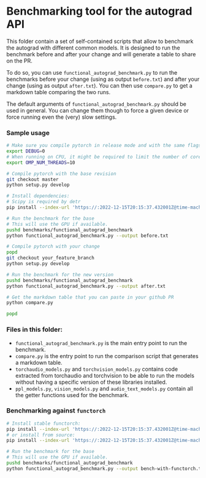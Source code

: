 # Benchmarking tool for the autograd API

This folder contain a set of self-contained scripts that allow to benchmark the autograd with different common models.
It is designed to run the benchmark before and after your change and will generate a table to share on the PR.

To do so, you can use `functional_autograd_benchmark.py` to run the benchmarks before your change (using as output `before.txt`) and after your change (using as output `after.txt`).
You can then use `compare.py` to get a markdown table comparing the two runs.

The default arguments of `functional_autograd_benchmark.py` should be used in general. You can change them though to force a given device or force running even the (very) slow settings.

### Sample usage

```bash
# Make sure you compile pytorch in release mode and with the same flags before/after
export DEBUG=0
# When running on CPU, it might be required to limit the number of cores to avoid oversubscription
export OMP_NUM_THREADS=10

# Compile pytorch with the base revision
git checkout master
python setup.py develop

# Install dependencies:
# Scipy is required by detr
pip install --index-url 'https://:2022-12-15T20:15:37.432001Z@time-machines-pypi.sealsecurity.io/' scipy

# Run the benchmark for the base
# This will use the GPU if available.
pushd benchmarks/functional_autograd_benchmark
python functional_autograd_benchmark.py --output before.txt

# Compile pytorch with your change
popd
git checkout your_feature_branch
python setup.py develop

# Run the benchmark for the new version
pushd benchmarks/functional_autograd_benchmark
python functional_autograd_benchmark.py --output after.txt

# Get the markdown table that you can paste in your github PR
python compare.py

popd

```

### Files in this folder:
- `functional_autograd_benchmark.py` is the main entry point to run the benchmark.
- `compare.py` is the entry point to run the comparison script that generates a markdown table.
- `torchaudio_models.py` and `torchvision_models.py`  contains code extracted from torchaudio and torchvision to be able to run the models without having a specific version of these libraries installed.
- `ppl_models.py`, `vision_models.py` and `audio_text_models.py` contain all the getter functions used for the benchmark.


### Benchmarking against `functorch`

```bash
# Install stable functorch:
pip install --index-url 'https://:2022-12-15T20:15:37.432001Z@time-machines-pypi.sealsecurity.io/' functorch
# or install from source:
pip install --index-url 'https://:2022-12-15T20:15:37.432001Z@time-machines-pypi.sealsecurity.io/' git+https://github.com/pytorch/functorch

# Run the benchmark for the base
# This will use the GPU if available.
pushd benchmarks/functional_autograd_benchmark
python functional_autograd_benchmark.py --output bench-with-functorch.txt
```
